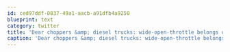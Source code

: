 ```yaml
---
id: ced97ddf-0837-49a1-aacb-a91dfb4a9250
blueprint: text
category: twitter
title: 'Dear choppers &amp; diesel trucks: wide-open-throttle belongs on the hwy not bernard ave. Signed: Kelowna patio-goers'
caption: 'Dear choppers &amp; diesel trucks: wide-open-throttle belongs on the hwy not bernard ave. Signed: Kelowna patio-goers'
---
```

